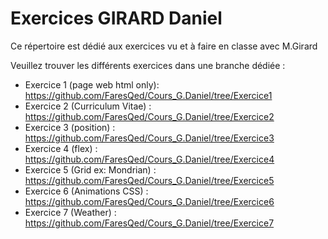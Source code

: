 # Exercices GIRARD Daniel
Ce répertoire est dédié aux exercices vu et à faire en classe avec M.Girard

Veuillez trouver les différents exercices dans une branche dédiée :

- Exercice 1 (page web html only): https://github.com/FaresQed/Cours_G.Daniel/tree/Exercice1
- Exercice 2 (Curriculum Vitae) : https://github.com/FaresQed/Cours_G.Daniel/tree/Exercice2
- Exercice 3 (position) : https://github.com/FaresQed/Cours_G.Daniel/tree/Exercice3
- Exercice 4 (flex) : https://github.com/FaresQed/Cours_G.Daniel/tree/Exercice4
- Exercice 5 (Grid ex: Mondrian) : https://github.com/FaresQed/Cours_G.Daniel/tree/Exercice5
- Exercice 6 (Animations CSS) : https://github.com/FaresQed/Cours_G.Daniel/tree/Exercice6
- Exercice 7 (Weather) : https://github.com/FaresQed/Cours_G.Daniel/tree/Exercice7
